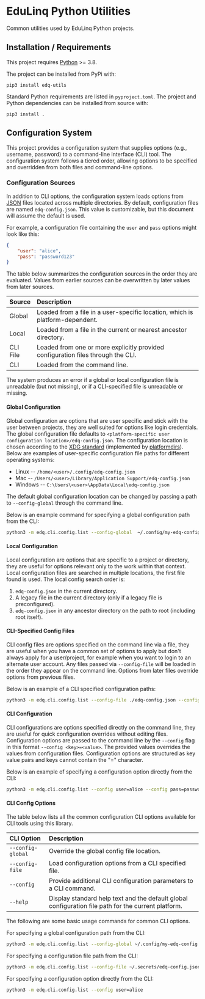 # EduLinq Python Utilities

Common utilities used by EduLinq Python projects.

## Installation / Requirements

This project requires [Python](https://www.python.org/) >= 3.8.

The project can be installed from PyPi with:
```
pip3 install edq-utils
```

Standard Python requirements are listed in `pyproject.toml`.
The project and Python dependencies can be installed from source with:
```
pip3 install .
```

## Configuration System

This project provides a configuration system that supplies options (e.g., username, password) to a command-line interface (CLI) tool.
The configuration system follows a tiered order, allowing options to be specified and overridden from both files and command-line options.

### Configuration Sources

In addition to CLI options, the configuration system loads options from [JSON](https://en.wikipedia.org/wiki/JSON) files located across multiple directories.
By default, configuration files are named `edq-config.json`.
This value is customizable, but this document will assume the default is used.

For example, a configuration file containing the `user` and `pass` options might look like this:
```json
{
    "user": "alice",
    "pass": "password123"
}
```

The table below summarizes the configuration sources in the order they are evaluated.
Values from earlier sources can be overwritten by later values from later sources.

| Source   | Description |
| :-----   | :---------- |
| Global   | Loaded from a file in a user-specific location, which is platform-dependent. |
| Local    | Loaded from a file in the current or nearest ancestor directory. |
| CLI File | Loaded from one or more explicitly provided configuration files through the CLI. |
| CLI      | Loaded from the command line. |

The system produces an error if a global or local configuration file is unreadable (but not missing), or if a CLI-specified file is unreadable or missing.

#### Global Configuration

Global configuration are options that are user specific and stick with the user between projects, they are well suited for options like login credentials.
The global configuration file defaults to `<platform-specific user configuration location>/edq-config.json`.
The configuration location is chosen according to the [XDG standard](https://en.wikipedia.org/wiki/Freedesktop.org#Base_Directory_Specification) (implemented by [platformdirs](https://github.com/tox-dev/platformdirs)). 
Below are examples of user-specific configuration file paths for different operating systems:
 - Linux -- `/home/<user>/.config/edq-config.json`
 - Mac -- `/Users/<user>/Library/Application Support/edq-config.json`
 - Windows -- `C:\Users\<user>\AppData\Local\edq-config.json`

The default global configuration location can be changed by passing a path to `--config-global` through the command line.

Below is an example command for specifying a global configuration path from the CLI:
```sh
python3 -m edq.cli.config.list --config-global  ~/.config/my-edq-config.json
```

#### Local Configuration
Local configuration are options that are specific to a project or directory, they are useful for options relevant only to the work within that context.
Local configuration files are searched in multiple locations, the first file found is used.
The local config search order is:
1. `edq-config.json` in the current directory.
2. A legacy file in the current directory (only if a legacy file is preconfigured).
3. `edq-config.json` in any ancestor directory on the path to root (including root itself).

#### CLI-Specified Config Files
CLI config files are options specified on the command line via a file, they are useful when you have a common set of options to apply but don't always apply for a user/project,
for example when you want to login to an alternate user account.
Any files passed via `--config-file` will be loaded in the order they appear on the command line.
Options from later files override options from previous files.

Below is an example of a CLI specified configuration paths:
```sh
python3 -m edq.cli.config.list --config-file ./edq-config.json --config-file ~/.secrets/edq-config.json
```

#### CLI Configuration
CLI configurations are options specified directly on the command line, they are useful for quick configuration overrides without editing files.
Configuration options are passed to the command line by the `--config` flag in this format `--config <key>=<value>`.
The provided values overrides the values from configuration files.
Configuration options are structured as key value pairs and keys cannot contain the "=" character.

Below is an example of specifying a configuration option directly from the CLI:
```sh
python3 -m edq.cli.config.list --config user=alice --config pass=password123
```

#### CLI Config Options

The table below lists all the common configuration CLI options available for CLI tools using this library.

| CLI Option       | Description |
| :--------------  | :---------- |
|`--config-global` | Override the global config file location. |
|`--config-file`   | Load configuration options from a CLI specified file. |
| `--config`       | Provide additional CLI configuration parameters to a CLI command. |
| `--help`         | Display standard help text and the default global configuration file path for the current platform. |

The following are some basic usage commands for common CLI options.

For specifying a global configuration path from the CLI:
```sh
python3 -m edq.cli.config.list --config-global ~/.config/my-edq-config.json
```

For specifying a configuration file path from the CLI:
```sh
python3 -m edq.cli.config.list --config-file ~/.secrets/edq-config.json
```

For specifying a configuration option directly from the CLI:
```sh
python3 -m edq.cli.config.list --config user=alice
```
